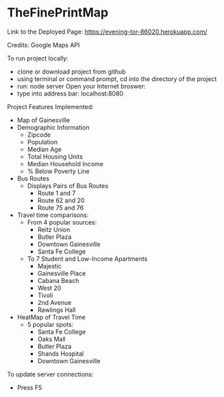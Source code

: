 # TheFinePrintMap

Link to the Deployed Page: 
https://evening-tor-86020.herokuapp.com/

Credits:
Google Maps API

To run project locally:
- clone or download project from github
- using terminal or command prompt, cd into the directory of the project
- run: node server
Open your Internet broswer:
- type into address bar: localhost:8080

Project Features Implemented:
- Map of Gainesville
- Demographic Information
    - Zipcode
    - Population
    - Median Age
    - Total Housing Units
    - Median Household Income
    - % Below Poverty Line
- Bus Routes
    - Displays Pairs of Bus Routes
        - Route 1 and 7
        - Route 62 and 20
        - Route 75 and 76
- Travel time comparisons:
    - From 4 popular sources:
        - Reitz Union
        - Butler Plaza
        - Downtown Gainesville
        - Santa Fe College
    - To 7 Student and Low-Income Apartments
        - Majestic
        - Gainesville Place
        - Cabana Beach
        - West 20
        - Tivoli
        - 2nd Avenue
        - Rawlings Hall
- HeatMap of Travel Time
    - 5 popular spots:
        - Santa Fe College
        - Oaks Mall
        - Butler Plaza
        - Shands Hospital
        - Downtown Gainesville

To update server connections:
 - Press F5
